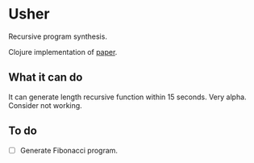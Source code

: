 Usher
=====
Recursive program synthesis.  

Clojure implementation of [paper](http://research.microsoft.com/en-us/um/people/sumitg/pubs/cav13.pdf).

What it can do
--------------
It can generate length recursive function within 15 seconds. Very alpha.  
Consider not working.

To do
-----
- [ ] Generate Fibonacci program.
